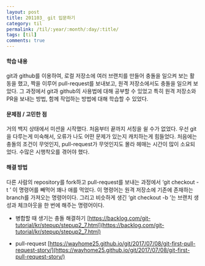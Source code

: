 ```yaml
---
layout: post
title: 201103_ git 입문하기
category: til
permalink: /til/:year/:month/:day/:title/
tags: [til]
comments: true
---
```


#### 학습 내용
 git과 github를 이용하여, 로컬 저장소에 여러 브랜치를 만들어 충돌을 일으켜 보는 활동을 했고, 짝을 이루어 pull-request를 보내보고, 원격 저장소에서도 충돌을 일으켜 보았다. 그 과정에서 git과 github의 사용법에 대해 공부할 수 있었고 특히 원격 저장소와 PR을 보내는 방법, 함께 작업하는 방법에 대해 학습할 수 있었다.

#### 문제점 / 고민한 점
거의 백지 상태에서 미션을 시작했다. 처음부터 끝까지 서칭을 쉴 수가 없었다. 우선 git을 다루는게 미숙해서, 오류가 나도 어떤 문제가 있는지 캐치하는게 힘들었다. 처음에는 충돌의 조건이 무엇인지, pull-request가 무엇인지도 몰라 헤매는 시간이 많이 소요되었다. 수많은 시행착오를 겪어야 했다.


#### 해결 방법
 다른 사람의 repository를 fork하고 pull-request를 보내는 과정에서 ‘git checkout -t <branch>’ 이 명령어를 빼먹어 꽤나 애를 먹었다. 이 명령어는 원격 저장소에 기존에 존재하는 branch를 가져오는 명령어이다. 그리고  비슷하게 생긴 ‘git checkout -b <branch>’는 브랜치 생성과 체크아웃을 한 번에 해주는 명령어이다.


- 병합할 때 생기는 충돌 해결하기
[https://backlog.com/git-tutorial/kr/stepup/stepup2_7.html](https://backlog.com/git-tutorial/kr/stepup/stepup2_7.html)

- pull-request
[https://wayhome25.github.io/git/2017/07/08/git-first-pull-request-story/](https://wayhome25.github.io/git/2017/07/08/git-first-pull-request-story/)
